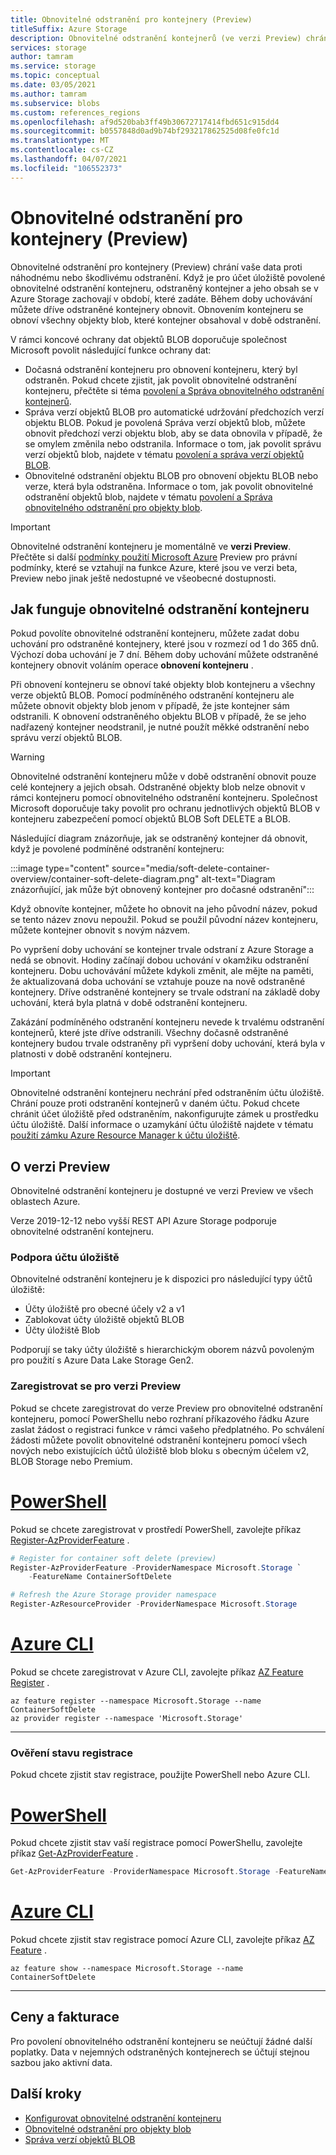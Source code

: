 ```yaml
---
title: Obnovitelné odstranění pro kontejnery (Preview)
titleSuffix: Azure Storage
description: Obnovitelné odstranění kontejnerů (ve verzi Preview) chrání vaše data, abyste mohli snadněji obnovit data v případě, že je omylem změnil nebo odstranila aplikace nebo jiný uživatel účtu úložiště.
services: storage
author: tamram
ms.service: storage
ms.topic: conceptual
ms.date: 03/05/2021
ms.author: tamram
ms.subservice: blobs
ms.custom: references_regions
ms.openlocfilehash: af9d520bab3ff49b30672717414fbd651c915dd4
ms.sourcegitcommit: b0557848d0ad9b74bf293217862525d08fe0fc1d
ms.translationtype: MT
ms.contentlocale: cs-CZ
ms.lasthandoff: 04/07/2021
ms.locfileid: "106552373"
---
```

# <a name="soft-delete-for-containers-preview"></a>Obnovitelné odstranění pro kontejnery (Preview)

Obnovitelné odstranění pro kontejnery (Preview) chrání vaše data proti náhodnému nebo škodlivému odstranění. Když je pro účet úložiště povolené obnovitelné odstranění kontejneru, odstraněný kontejner a jeho obsah se v Azure Storage zachovají v období, které zadáte. Během doby uchovávání můžete dříve odstraněné kontejnery obnovit. Obnovením kontejneru se obnoví všechny objekty blob, které kontejner obsahoval v době odstranění.

V rámci koncové ochrany dat objektů BLOB doporučuje společnost Microsoft povolit následující funkce ochrany dat:

- Dočasná odstranění kontejneru pro obnovení kontejneru, který byl odstraněn. Pokud chcete zjistit, jak povolit obnovitelné odstranění kontejneru, přečtěte si téma [povolení a Správa obnovitelného odstranění kontejnerů](soft-delete-container-enable.md).
- Správa verzí objektů BLOB pro automatické udržování předchozích verzí objektu BLOB. Pokud je povolená Správa verzí objektů blob, můžete obnovit předchozí verzi objektu blob, aby se data obnovila v případě, že se omylem změnila nebo odstranila. Informace o tom, jak povolit správu verzí objektů blob, najdete v tématu [povolení a správa verzí objektů BLOB](versioning-enable.md).
- Obnovitelné odstranění objektu BLOB pro obnovení objektu BLOB nebo verze, která byla odstraněna. Informace o tom, jak povolit obnovitelné odstranění objektů blob, najdete v tématu [povolení a Správa obnovitelného odstranění pro objekty blob](soft-delete-blob-enable.md).

> [!IMPORTANT]
> Obnovitelné odstranění kontejneru je momentálně ve **verzi Preview**. Přečtěte si další [podmínky použití Microsoft Azure](https://azure.microsoft.com/support/legal/preview-supplemental-terms/) Preview pro právní podmínky, které se vztahují na funkce Azure, které jsou ve verzi beta, Preview nebo jinak ještě nedostupné ve všeobecné dostupnosti.

## <a name="how-container-soft-delete-works"></a>Jak funguje obnovitelné odstranění kontejneru

Pokud povolíte obnovitelné odstranění kontejneru, můžete zadat dobu uchování pro odstraněné kontejnery, které jsou v rozmezí od 1 do 365 dnů. Výchozí doba uchování je 7 dní. Během doby uchování můžete odstraněné kontejnery obnovit voláním operace **obnovení kontejneru** .

Při obnovení kontejneru se obnoví také objekty blob kontejneru a všechny verze objektů BLOB. Pomocí podmíněného odstranění kontejneru ale můžete obnovit objekty blob jenom v případě, že jste kontejner sám odstranili. K obnovení odstraněného objektu BLOB v případě, že se jeho nadřazený kontejner neodstranil, je nutné použít měkké odstranění nebo správu verzí objektů BLOB.

> [!WARNING]
> Obnovitelné odstranění kontejneru může v době odstranění obnovit pouze celé kontejnery a jejich obsah. Odstraněné objekty blob nelze obnovit v rámci kontejneru pomocí obnovitelného odstranění kontejneru. Společnost Microsoft doporučuje taky povolit pro ochranu jednotlivých objektů BLOB v kontejneru zabezpečení pomocí objektů BLOB Soft DELETE a BLOB.

Následující diagram znázorňuje, jak se odstraněný kontejner dá obnovit, když je povolené podmíněné odstranění kontejneru:

:::image type="content" source="media/soft-delete-container-overview/container-soft-delete-diagram.png" alt-text="Diagram znázorňující, jak může být obnovený kontejner pro dočasné odstranění":::

Když obnovíte kontejner, můžete ho obnovit na jeho původní název, pokud se tento název znovu nepoužil. Pokud se použil původní název kontejneru, můžete kontejner obnovit s novým názvem.

Po vypršení doby uchování se kontejner trvale odstraní z Azure Storage a nedá se obnovit. Hodiny začínají dobou uchování v okamžiku odstranění kontejneru. Dobu uchovávání můžete kdykoli změnit, ale mějte na paměti, že aktualizovaná doba uchování se vztahuje pouze na nově odstraněné kontejnery. Dříve odstraněné kontejnery se trvale odstraní na základě doby uchování, která byla platná v době odstranění kontejneru.

Zakázání podmíněného odstranění kontejneru nevede k trvalému odstranění kontejnerů, které jste dříve odstranili. Všechny dočasně odstraněné kontejnery budou trvale odstraněny při vypršení doby uchování, která byla v platnosti v době odstranění kontejneru.

> [!IMPORTANT]
> Obnovitelné odstranění kontejneru nechrání před odstraněním účtu úložiště. Chrání pouze proti odstranění kontejnerů v daném účtu. Pokud chcete chránit účet úložiště před odstraněním, nakonfigurujte zámek u prostředku účtu úložiště. Další informace o uzamykání účtu úložiště najdete v tématu [použití zámku Azure Resource Manager k účtu úložiště](../common/lock-account-resource.md).

## <a name="about-the-preview"></a>O verzi Preview

Obnovitelné odstranění kontejneru je dostupné ve verzi Preview ve všech oblastech Azure.

Verze 2019-12-12 nebo vyšší REST API Azure Storage podporuje obnovitelné odstranění kontejneru.

### <a name="storage-account-support"></a>Podpora účtu úložiště

Obnovitelné odstranění kontejneru je k dispozici pro následující typy účtů úložiště:

- Účty úložiště pro obecné účely v2 a v1
- Zablokovat účty úložiště objektů BLOB
- Účty úložiště Blob

Podporují se taky účty úložiště s hierarchickým oborem názvů povoleným pro použití s Azure Data Lake Storage Gen2.

### <a name="register-for-the-preview"></a>Zaregistrovat se pro verzi Preview

Pokud se chcete zaregistrovat do verze Preview pro obnovitelné odstranění kontejneru, pomocí PowerShellu nebo rozhraní příkazového řádku Azure zaslat žádost o registraci funkce v rámci vašeho předplatného. Po schválení žádosti můžete povolit obnovitelné odstranění kontejneru pomocí všech nových nebo existujících účtů úložiště blob bloku s obecným účelem v2, BLOB Storage nebo Premium.

# <a name="powershell"></a>[PowerShell](#tab/powershell)

Pokud se chcete zaregistrovat v prostředí PowerShell, zavolejte příkaz [Register-AzProviderFeature](/powershell/module/az.resources/register-azproviderfeature) .

```powershell
# Register for container soft delete (preview)
Register-AzProviderFeature -ProviderNamespace Microsoft.Storage `
    -FeatureName ContainerSoftDelete

# Refresh the Azure Storage provider namespace
Register-AzResourceProvider -ProviderNamespace Microsoft.Storage
```

# <a name="azure-cli"></a>[Azure CLI](#tab/azure-cli)

Pokud se chcete zaregistrovat v Azure CLI, zavolejte příkaz [AZ Feature Register](/cli/azure/feature#az-feature-register) .

```azurecli
az feature register --namespace Microsoft.Storage --name ContainerSoftDelete
az provider register --namespace 'Microsoft.Storage'
```

---

### <a name="check-the-status-of-your-registration"></a>Ověření stavu registrace

Pokud chcete zjistit stav registrace, použijte PowerShell nebo Azure CLI.

# <a name="powershell"></a>[PowerShell](#tab/powershell)

Pokud chcete zjistit stav vaší registrace pomocí PowerShellu, zavolejte příkaz [Get-AzProviderFeature](/powershell/module/az.resources/get-azproviderfeature) .

```powershell
Get-AzProviderFeature -ProviderNamespace Microsoft.Storage -FeatureName ContainerSoftDelete
```

# <a name="azure-cli"></a>[Azure CLI](#tab/azure-cli)

Pokud chcete zjistit stav registrace pomocí Azure CLI, zavolejte příkaz [AZ Feature](/cli/azure/feature#az-feature-show) .

```azurecli
az feature show --namespace Microsoft.Storage --name ContainerSoftDelete
```

---

## <a name="pricing-and-billing"></a>Ceny a fakturace

Pro povolení obnovitelného odstranění kontejneru se neúčtují žádné další poplatky. Data v nejemných odstraněných kontejnerech se účtují stejnou sazbou jako aktivní data.

## <a name="next-steps"></a>Další kroky

- [Konfigurovat obnovitelné odstranění kontejneru](soft-delete-container-enable.md)
- [Obnovitelné odstranění pro objekty blob](soft-delete-blob-overview.md)
- [Správa verzí objektů BLOB](versioning-overview.md)
